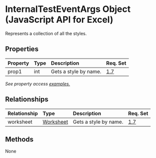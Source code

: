 # InternalTestEventArgs Object (JavaScript API for Excel)

Represents a collection of all the styles.

## Properties

| Property	   | Type	|Description| Req. Set|
|:---------------|:--------|:----------|:----|
|prop1|int|Gets a style by name.|[1.7](../requirement-sets/excel-api-requirement-sets.md)|

_See property access [examples.](#property-access-examples)_

## Relationships
| Relationship | Type	|Description| Req. Set|
|:---------------|:--------|:----------|:----|
|worksheet|[Worksheet](worksheet.md)|Gets a style by name.|[1.7](../requirement-sets/excel-api-requirement-sets.md)|

## Methods
None

